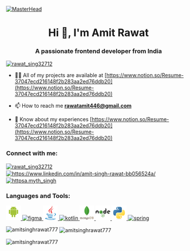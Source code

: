 [![MasterHead](https://64.media.tumblr.com/5d37ab2aa782462c7aa092f7bd0d27cb/2f374d07287b003b-f4/s1280x1920/fe094893d79e09d668e1705e8b9144964f38ce75.gifv)](https://rishavchanda.io)
<h1 align="center">Hi 👋, I'm Amit Rawat</h1>
<h3 align="center">A passionate frontend developer from India</h3>

<p align="left"> <a href="https://twitter.com/rawat_sing32712" target="blank"><img src="https://img.shields.io/twitter/follow/rawat_sing32712?logo=twitter&style=for-the-badge" alt="rawat_sing32712" /></a> </p>

- 👨‍💻 All of my projects are available at [https://www.notion.so/Resume-37047ecd216148f2b283aa2ed76ddb20](https://www.notion.so/Resume-37047ecd216148f2b283aa2ed76ddb20)

- 📫 How to reach me **rawatamit446@gmail.com**

- 📄 Know about my experiences [https://www.notion.so/Resume-37047ecd216148f2b283aa2ed76ddb20](https://www.notion.so/Resume-37047ecd216148f2b283aa2ed76ddb20)

<h3 align="left">Connect with me:</h3>
<p align="left">
<a href="https://twitter.com/rawat_sing32712" target="blank"><img align="center" src="https://raw.githubusercontent.com/rahuldkjain/github-profile-readme-generator/master/src/images/icons/Social/twitter.svg" alt="rawat_sing32712" height="30" width="40" /></a>
<a href="https://linkedin.com/in/https://www.linkedin.com/in/amit-singh-rawat-bb056524a/" target="blank"><img align="center" src="https://raw.githubusercontent.com/rahuldkjain/github-profile-readme-generator/master/src/images/icons/Social/linked-in-alt.svg" alt="https://www.linkedin.com/in/amit-singh-rawat-bb056524a/" height="30" width="40" /></a>
<a href="https://instagram.com/httpsa.myth_singh" target="blank"><img align="center" src="https://raw.githubusercontent.com/rahuldkjain/github-profile-readme-generator/master/src/images/icons/Social/instagram.svg" alt="httpsa.myth_singh" height="30" width="40" /></a>
</p>

<h3 align="left">Languages and Tools:</h3>
<p align="left"> <a href="https://developer.android.com" target="_blank" rel="noreferrer"> <img src="https://raw.githubusercontent.com/devicons/devicon/master/icons/android/android-original-wordmark.svg" alt="android" width="40" height="40"/> </a> <a href="https://www.figma.com/" target="_blank" rel="noreferrer"> <img src="https://www.vectorlogo.zone/logos/figma/figma-icon.svg" alt="figma" width="40" height="40"/> </a> <a href="https://www.java.com" target="_blank" rel="noreferrer"> <img src="https://raw.githubusercontent.com/devicons/devicon/master/icons/java/java-original.svg" alt="java" width="40" height="40"/> </a> <a href="https://kotlinlang.org" target="_blank" rel="noreferrer"> <img src="https://www.vectorlogo.zone/logos/kotlinlang/kotlinlang-icon.svg" alt="kotlin" width="40" height="40"/> </a> <a href="https://www.mongodb.com/" target="_blank" rel="noreferrer"> <img src="https://raw.githubusercontent.com/devicons/devicon/master/icons/mongodb/mongodb-original-wordmark.svg" alt="mongodb" width="40" height="40"/> </a> <a href="https://nodejs.org" target="_blank" rel="noreferrer"> <img src="https://raw.githubusercontent.com/devicons/devicon/master/icons/nodejs/nodejs-original-wordmark.svg" alt="nodejs" width="40" height="40"/> </a> <a href="https://www.python.org" target="_blank" rel="noreferrer"> <img src="https://raw.githubusercontent.com/devicons/devicon/master/icons/python/python-original.svg" alt="python" width="40" height="40"/> </a> <a href="https://spring.io/" target="_blank" rel="noreferrer"> <img src="https://www.vectorlogo.zone/logos/springio/springio-icon.svg" alt="spring" width="40" height="40"/> </a> </p>

<p><img align="left" src="https://github-readme-stats.vercel.app/api/top-langs?username=amitsinghrawat777&show_icons=true&locale=en&layout=compact" alt="amitsinghrawat777" /></p>

<p>&nbsp;<img align="center" src="https://github-readme-stats.vercel.app/api?username=amitsinghrawat777&show_icons=true&locale=en" alt="amitsinghrawat777" /></p>

<p><img align="center" src="https://github-readme-streak-stats.herokuapp.com/?user=amitsinghrawat777&" alt="amitsinghrawat777" /></p>
